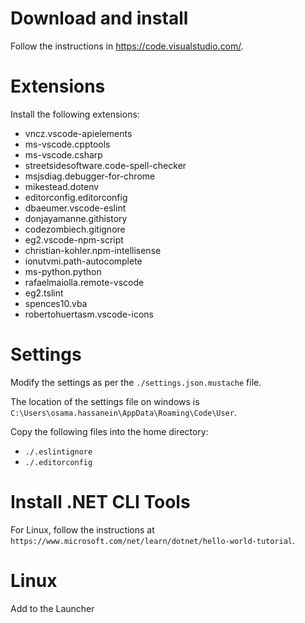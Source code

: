 # Download and install

Follow the instructions in https://code.visualstudio.com/.

# Extensions

Install the following extensions:

- vncz.vscode-apielements
- ms-vscode.cpptools
- ms-vscode.csharp
- streetsidesoftware.code-spell-checker
- msjsdiag.debugger-for-chrome
- mikestead.dotenv
- editorconfig.editorconfig
- dbaeumer.vscode-eslint
- donjayamanne.githistory
- codezombiech.gitignore
- eg2.vscode-npm-script
- christian-kohler.npm-intellisense
- ionutvmi.path-autocomplete
- ms-python.python
- rafaelmaiolla.remote-vscode
- eg2.tslint
- spences10.vba
- robertohuertasm.vscode-icons

# Settings

Modify the settings as per the `./settings.json.mustache` file.

The location of the settings file on windows is `C:\Users\osama.hassanein\AppData\Roaming\Code\User`.

Copy the following files into the home directory:
- `./.eslintignore`
- `./.editorconfig`

# Install .NET CLI Tools

For Linux, follow the instructions at `https://www.microsoft.com/net/learn/dotnet/hello-world-tutorial`.

# Linux

Add to the Launcher
